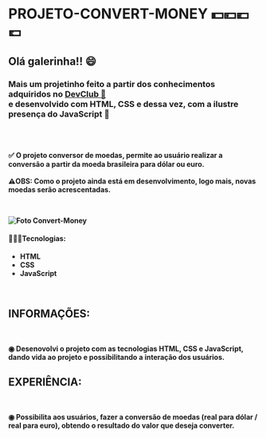 # PROJETO-CONVERT-MONEY 💵💴💶💷

<h2>Olá galerinha!! 😄</h2>



<h3> Mais um projetinho feito a partir dos conhecimentos adquiridos no <a href="http://rodolfomori.com.br/devclub">DevClub 🥑 </a> <br> e desenvolvido com HTML, CSS e dessa vez, com a ilustre presença do <strong>JavaScript<strong> 🚀 </h3>
  <br>
  <br>

<p>✅ O projeto <strong>conversor de moedas</strong>, permite ao usuário realizar a conversão a partir da moeda brasileira para dólar ou euro.
<br>  
<br>
<b>⚠️OBS:</b> Como o projeto ainda está em desenvolvimento, logo mais, novas moedas serão acrescentadas.
</p>
<br>

![Foto Convert-Money](https://github.com/Edivania88Duarte/PROJETO-CONVERT-MONEY/assets/120994730/99960cb5-ccba-462e-8fc9-afe4a3ab2d57)

<h4>👩🏼‍💻Tecnologias:</h4>

- HTML
- CSS
- JavaScript
<br>
<h2>INFORMAÇÕES:</h2>
<br>
<p> ◉ Desenovolvi o projeto com as tecnologias <strong>HTML</strong>, <strong>CSS</strong> e <strong>JavaScript</strong>, dando vida ao projeto e possibilitando a interação dos usuários.
<br>
<h2>EXPERIÊNCIA:</h2>
<br> 
<p> ◉ Possibilita aos usuários, fazer a conversão de moedas (real para dólar / real para euro), obtendo o resultado do valor que deseja converter.  </p>

